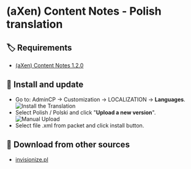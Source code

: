 # (aXen) Content Notes - Polish translation

## 🏷️ Requirements

- [(aXen) Content Notes 1.2.0](https://invisioncommunity.com/files/file/10065-axen-content-notes/)

## 🧰 Install and update

- Go to: AdminCP -> Customization -> LOCALIZATION -> **Languages**.  
  ![Install the Translation](https://files.axendev.net/github/lang/acpLang.png)
- Select Polish / Polski and click "**Upload a new version**".  
  ![Manual Upload](https://files.axendev.net/github/lang/uploadNewVersion.png)
- Select file .xml from packet and click install button.

## 🔌 Download from other sources

- [invisionize.pl](https://forum.invisionize.pl/files/file/839-axen-content-notes-polish-translation/)
